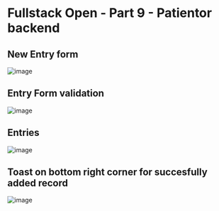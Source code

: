 # Fullstack Open - Part 9 - Patientor backend

## New Entry form
![image](https://github.com/juhamikael/fullstackopen-patientor/assets/83360104/ddad7bc6-308e-4e01-9809-2f6f26080ca1)
## Entry Form validation
![image](https://github.com/juhamikael/fullstackopen-patientor/assets/83360104/e76e3027-9a20-4a68-8534-6184d3019a18)
## Entries
![image](https://github.com/juhamikael/fullstackopen-patientor/assets/83360104/0c4c3518-9f4d-48fe-b647-37b030d0db15)

## Toast on bottom right corner for succesfully added record

![image](https://github.com/juhamikael/fullstackopen-patientor/assets/83360104/bd5d4300-1da0-4d11-83c8-fe6c3c894878)
